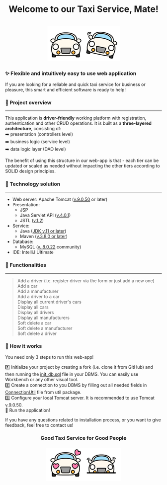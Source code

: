 
<h1 align="center">Welcome to our Taxi Service, Mate!</h1>
<h1 align="center"><img src="img/main1.png"/></h1>


### ✨ Flexible and intuitively easy to use web application

If you are looking for a reliable and quick taxi service for business or pleasure, 
this smart and efficient software is ready to help!

### 🚕  Project overview

---
This application is **driver-friendly** working platform with registration, authentication and other CRUD operations. 
It is built as a **three-layered architecture**, consisting of:</br>
➡️  presentation (controllers level)</br>
➡️  business logic (service level)</br>
➡️  data logic layer (DAO level)</br>

The benefit of using this structure in our web-app is that - each tier can be updated or scaled as needed without impacting the other tiers according to SOLID design principles.
### 🚀 Technology solution

---
* Web server: Apache Tomcat ([v.9.0.50](https://archive.apache.org/dist/tomcat/tomcat-9/v9.0.50/) or later)
* Presentation: 
  * JSP
  * Java Servlet API ([v.4.0.1](https://mvnrepository.com/artifact/javax.servlet/javax.servlet-api/4.0.1))
  * JSTL ([v.1.2](https://mvnrepository.com/artifact/javax.servlet.jsp.jstl/jstl-api/1.2))
* Service: 
  * Java ([JDK v.11 or later](https://www.oracle.com/java/technologies/downloads/))
  * Maven ([v.3.8.0 or later](https://mvnrepository.com/artifact/org.apache.maven.plugins/maven-compiler-plugin))
* Database: 
  * MySQL ([v. 8.0.22](https://dev.mysql.com/downloads/mysql/) community)
* IDE: IntelliJ Ultimate

### 🔎 Functionalities

---
> Add a driver (i.e. register driver via the form or just add a new one)</br>
> Add a car</br>
> Add a manufacturer</br>
> Add a driver to a car</br>
> Display all current driver's cars</br>
> Display all cars</br>
> Display all drivers</br>
> Display all manufacturers</br>
> Soft delete a car</br>
> Soft delete a manufacturer</br>
> Soft delete a driver</br>


### 🔅 How it works

You need only 3 steps to run this web-app!</br>

1️⃣ Initialize your project by creating a fork (i.e. clone it from GitHub) and then running the [init_db.sql](src/main/resources/init_db.sql) file in your DBMS. 
You can easily use Workbench or any other visual tool.</br>
2️⃣ Create a connection to you DBMS by filling out all needed fields in [ConnectionUtil](src/main/java/taxi/util/ConnectionUtil.java) file from util package.</br>
3️⃣ Configure your local Tomcat server. It is recommended to use Tomcat v.9.0.50.</br>
🎉 Run the application!

If you have any questions related to installation process, or you want to give feedback,  feel free to contact us!


<h3 align="center">Good Taxi Service for Good People</h3>
<h3 align="center"><img src="img/main2.png"/></h3>
